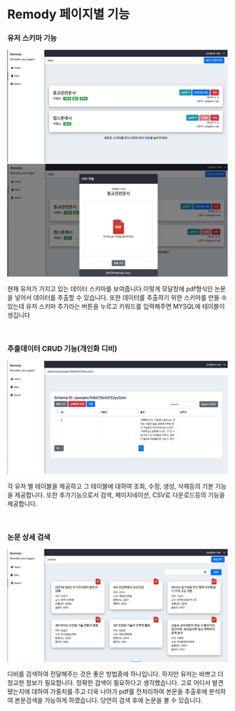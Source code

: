 # Remody 페이지별 기능

<p align="center">
  <h3>유저 스키마 기능</h3>
  <img src="images/datainfo.png">
  <img src="images/modal.png">
  <p>현재 유저가 가지고 있는 데이터 스키마를 보여줍니다.이렇게 모달창에 pdf형식인 논문을 넣어서 데이터를 추출할 수 있습니다. 또한 데이터를 추출하기 위한 스키마를 만들 수 있는데 유저 스키마 추가라는 버튼을 누르고 키워드를 입력해주면 MYSQL에 테이블이 생깁니다</p>
  <br />
  <h3>추출데이터 CRUD 기능(개인화 디비)</h3>
  <img src="images/data.png">
  <p>각 유저 별 테이블을 제공하고 그 테이블에 대하여 조회, 수정, 생성, 삭제등의 기본 기능을 제공합니다. 또한 추가기능으로서 검색, 페이지네이션, CSV로 다운로드등의 기능을 제공합니다.</p>
  <br />
  <h3>논문 상세 검색</h3>
  <img src="images/search.png">
  <p>디비를 검색하여 전달해주는 것은 좋은 방법중에 하나입니다. 하지만 유저는 바쁘고 더 정교한 정보가 필요합니다. 정확한 검색이 필요하다고 생각했습니다. 고로 어디서 발견됐는지에 대하여 가중치를 주고 더욱 나아가 pdf를 전처리하여 본문을 추출후에 분석하여 본문검색을 가능하게 하였습니다. 당연히 검색 후에 논문을 볼 수 있습니다.</p>
  <br />
</p>

